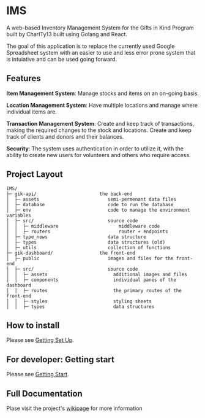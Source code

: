 # IMS
A web-based Inventory Management System for the Gifts in Kind Program built by CharITy13 built using Golang and React.

The goal of this application is to replace the currently used Google Spreadsheet system with an easier to use and less error prone system that is intuiative and can be used going forward.

## Features
**Item Management System**: Manage stocks and items on an on-going basis.

**Location Management System**: Have multiple locations and manage where individual items are.

**Transaction Management System**: Create and keep track of transactions, making the required changes to the stock and locations. Create and keep track of clients and donors and their balances.

**Security**: The system uses authentication in order to utilize it, with the ability to create new users for volunteers and others who require access.

## Project Layout

    IMS/
    ├─ gik-api/                       the back-end
    │  ├─ assets                         semi-permenant data files
    │  ├─ database                       code to run the database
    │  ├─ env                            code to manage the environment variables
    │  ├─ src/                           source code
    │  │  ├─ middleware                      middleware code
    │  │  ├─ routers                         router + endpoints
    │  ├─ type_news                      data structure
    │  ├─ types                          data structures (old)
    │  ├─ utils                          collection of functions
    ├─ gik-dashboard/                 the front-end
    │  ├─ public                         images and files for the front-end
    │  ├─ src/                           source code
    │  │  ├─ assets                        additional images and files
    │  │  ├─ components                    individual panes of the dashboard
    │  │  ├─ routes                        the primary routes of the front-end
    │  │  ├─ styles                        styling sheets
    │  │  ├─ types                         data structures

## How to install

Please see [Getting Set Up](../../wiki/Getting-Set-Up).

## For developer: Getting start
Please see [Getting Start](../../wiki/Getting-Start).

## Full Documentation

Plase visit the project's [wikipage](../../wiki) for more information
